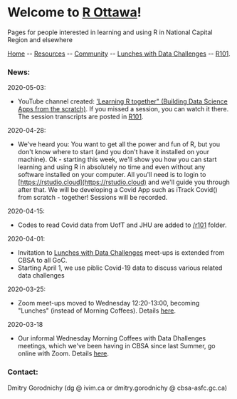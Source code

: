 # Welcome to [R Ottawa](https://ivi-m.github.io/R-Ottawa/)! 

Pages for people interested in learning and using R in National Capital Region and elsewhere

[ Home](https://IVI-M.github.io/R-Ottawa/) --  [ Resources](resources.md) -- [ Community](community.md) -- [Lunches with Data Challenges](meetups.md) -- [ R101](101.md).




### News:  

2020-05-03:
- YouTube channel created: ['Learning R together" (Building  Data Science Apps from the scratch)](https://www.youtube.com/playlist?list=PLUogPW3t8g0RFvDGyKo1murnQUaSJxEPl). If you missed a session, you can watch it there. The session transcripts are posted in  [ R101](101.md).


2020-04-28:
- We've heard you: You want to get all the power and fun of R, but you don't know where to start (and you don't have it installed on your machine). Ok - starting this week, we'll show you how you can start learning and using R in absolutely no time and even without any software installed on your computer. All you'll need is to login to [https://rstudio.cloud](https://rstudio.cloud) and we'll guide you through after that. We will be developing a Covid App such as iTrack Covid() from scratch - together! Sessions will be recorded. 

2020-04-15: 
- Codes to read Covid data from UofT and JHU are added to [ /r101](https://github.com/IVI-M/R-Ottawa/tree/master/r101) folder.

2020-04-01:     
- Invitation to [Lunches with Data Challenges](meetups.md) meet-ups is extended from CBSA to all GoC.  
- Starting  April 1, we use piblic Covid-19 data to discuss various related data challenges

2020-03-25:    
- Zoom meet-ups moved to Wednesday 12:20-13:00, becoming "Lunches" (instead of Morning Coffees). Details [here](meetups.md).

2020-03-18
- Our informal Wednesday Morning Coffees with Data Dhallenges meetings, which we've been having in CBSA since last Summer, go online with Zoom. Details [here](meetups.md).



### Contact:

Dmitry Gorodnichy  (dg @ ivim.ca or dmitry.gorodnichy @ cbsa-asfc.gc.ca)
<!-- Questions/comments: dg@ivim.ca (dmitry@gorodnichy.ca) or via gcconnex.ca -->
